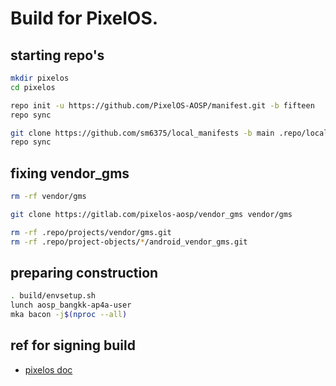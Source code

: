 
# Build for PixelOS.

## starting repo's 

```sh
mkdir pixelos
cd pixelos

repo init -u https://github.com/PixelOS-AOSP/manifest.git -b fifteen
repo sync

git clone https://github.com/sm6375/local_manifests -b main .repo/local_manifests
repo sync
```

## fixing vendor_gms
```sh
rm -rf vendor/gms

git clone https://gitlab.com/pixelos-aosp/vendor_gms vendor/gms

rm -rf .repo/projects/vendor/gms.git
rm -rf .repo/project-objects/*/android_vendor_gms.git
```

## preparing construction 
```sh
. build/envsetup.sh
lunch aosp_bangkk-ap4a-user
mka bacon -j$(nproc --all)
```

## ref for signing build
- [pixelos doc](https://blog.pixelos.net/docs/JoinTheTeam/SigningBuilds)
